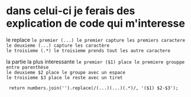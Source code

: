 # dans celui-ci je ferais des explication de code qui m'interesse 

le replace ``le premier (...) le premier capture les premiers caractere `` <br>
          `` le deuxieme (...) capture les caractère `` <br>
           ``le troisieme (.*) le troisieme prends tout les autre caractere `` <br>

la partie la plus interessante ``le premier ($1) place le premiere grouppe entre parenthèse`` <br>
                               ``le deuxieme $2 place le groupe avec un espace`` <br>
                               ``le troisieme $3 place le reste avec un tiret ``



`` return numbers.join('').replace(/(...)(...)(.*)/, '($1) $2-$3');``
